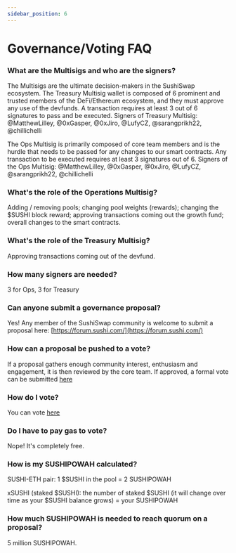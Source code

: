 ```yaml
---
sidebar_position: 6
---
```


# Governance/Voting FAQ

### What are the Multisigs and who are the signers?

The Multisigs are the ultimate decision-makers in the SushiSwap ecosystem. The Treasury Multisig wallet is composed of 6 prominent and trusted members of the DeFi/Ethereum ecosystem, and they must approve any use of the devfunds. A transaction requires at least 3 out of 6 signatures to pass and be executed. Signers of Treasury Multisig: @MatthewLilley, @0xGasper, @0xJiro, @LufyCZ, @sarangprikh22, @chillichelli

The Ops Multisig is primarily composed of core team members and is the hurdle that needs to be passed for any changes to our smart contracts. Any transaction to be executed requires at least 3 signatures out of 6. Signers of the Ops Multisig: @MatthewLilley, @0xGasper, @0xJiro, @LufyCZ, @sarangprikh22, @chillichelli

### What's the role of the Operations Multisig?

Adding / removing pools; changing pool weights (rewards); changing the $SUSHI block reward; approving transactions coming out the growth fund; overall changes to the smart contracts.

### What's the role of the Treasury Multisig?

Approving transactions coming out of the devfund.

### How many signers are needed?

3 for Ops, 3 for Treasury

### Can anyone submit a governance proposal?

Yes! Any member of the SushiSwap community is welcome to submit a proposal here: [https://forum.sushi.com/](https://forum.sushi.com/)

### How can a proposal be pushed to a vote?

If a proposal gathers enough community interest, enthusiasm and engagement, it is then reviewed by the core team. If approved, a formal vote can be submitted [here](https://snapshot.org/#/sushigov.eth)

### How do I vote?

You can vote [here](https://snapshot.org/#/sushigov.eth)

### Do I have to pay gas to vote?

Nope! It's completely free.

### How is my SUSHIPOWAH calculated?

SUSHI-ETH pair: 1 $SUSHI in the pool = 2 SUSHIPOWAH

xSUSHI (staked $SUSHI): the number of staked $SUSHI (it will change over time as your $SUSHI balance grows) = your SUSHIPOWAH

### How much SUSHIPOWAH is needed to reach quorum on a proposal?

5 million SUSHIPOWAH.
